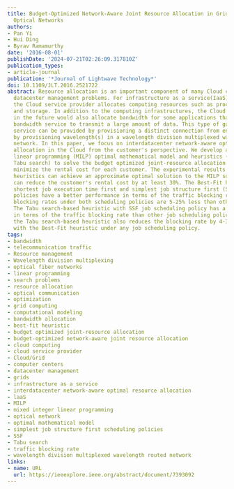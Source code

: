 ```yaml
---
title: Budget-Optimized Network-Aware Joint Resource Allocation in Grids/Clouds Over
  Optical Networks
authors:
- Pan Yi
- Hui Ding
- Byrav Ramamurthy
date: '2016-08-01'
publishDate: '2024-07-21T02:26:09.317810Z'
publication_types:
- article-journal
publication: '*Journal of Lightwave Technology*'
doi: 10.1109/JLT.2016.2521722
abstract: Resource allocation is an important component of many Cloud computing and
  datacenter management problems. For infrastructure as a service(IaaS) in the Cloud,
  the Cloud service provider allocates computing resources such as processor, memory,
  and storage. In addition to the computing infrastructures, the Cloud service provider
  in the future would also allocate bandwidth for some applications that require guaranteed
  bandwidth service to transmit a large amount of data. This type of guaranteed bandwidth
  service can be provided by provisioning a distinct connection from end-to-end, e.g.,
  by provisioning wavelength(s) in a wavelength division multiplexed wavelength routed
  network. In this paper, we focus on interdatacenter network-aware optimal resource
  allocation in the Cloud from the customer's perspective. We develop a mixed integer
  linear programming (MILP) optimal mathematical model and heuristics (Best-Fit and
  Tabu search) to solve the budget optimized joint-resource allocation problem to
  minimize the rental cost for each customer. The experimental results show that our
  heuristics can achieve an approximate optimal solution to the MILP solution and
  can reduce the customer's rental cost by at least 30%. The Best-Fit heuristic with
  shortest job execution time first and simplest job structure first (SSF) scheduling
  policies have a better performance in terms of the traffic blocking rate. The traffic
  blocking rates under both scheduling policies are 5-25% less than other policies.
  The Tabu search-based heuristic with SSF job scheduling policy has a better performance
  in terms of the traffic blocking rate than other job scheduling policies. In addition,
  the Tabu search-based heuristic also reduces the blocking rate by 4-30% compared
  with the Best-Fit heuristic under any job scheduling policy.
tags:
- bandwidth
- telecommunication traffic
- Resource management
- Wavelength division multiplexing
- optical fiber networks
- linear programming
- search problems
- resource allocation
- optical communication
- optimization
- grid computing
- computational modeling
- bandwidth allocation
- best-fit heuristic
- budget optimized joint-resource allocation
- budget-optimized network-aware joint resource allocation
- cloud computing
- cloud service provider
- Cloud/Grid
- computer centers
- datacenter management
- grids
- infrastructure as a service
- interdatacenter network-aware optimal resource allocation
- laaS
- MILP
- mixed integer linear programming
- optical network
- optimal mathematical model
- simplest job structure first scheduling policies
- SSF
- Tabu search
- traffic blocking rate
- wavelength division multiplexed wavelength routed network
links:
- name: URL
  url: https://ieeexplore.ieee.org/abstract/document/7393092
---
```


